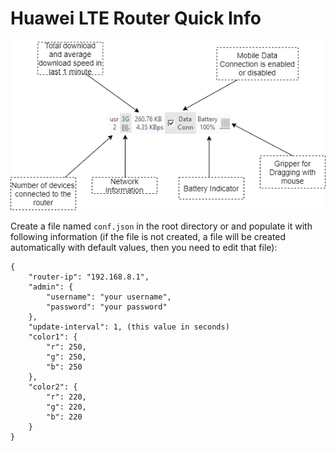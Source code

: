 # Huawei LTE Router Quick Info

![GUI overview](https://github.com/NAbdulla1/Huawei-LTE-Router-Quick-Info/blob/main/router%20controller%20ui.png?raw=true "UI Overview")

Create a file named `conf.json` in the root directory or  and populate it with following information (if the file is not created, a file will be created automatically with default values, then you need to edit that file):
```
{
    "router-ip": "192.168.8.1",
    "admin": {
        "username": "your username",
        "password": "your password"
    },
    "update-interval": 1, (this value in seconds)
    "color1": {
        "r": 250,
        "g": 250,
        "b": 250
    },
    "color2": {
        "r": 220,
        "g": 220,
        "b": 220
    }
}
```